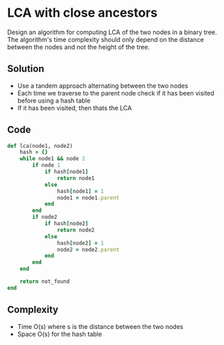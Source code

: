 # LCA with close ancestors
Design an algorithm for computing LCA of the two nodes in a binary tree. The algorithm's time
complexity should only depend on the distance between the nodes and not the height of the tree.

## Solution
- Use a tandem approach alternating between the two nodes
- Each time we traverse to the parent node check if it has been visited before using a hash table
- If it has been visited, then thats the LCA

## Code
```ruby
def lca(node1, node2)
    hash = {}
    while node1 && node 2
        if node 1
            if hash[node1]
                return node1
            else
                hash[node1] = 1
                node1 = node1.parent
            end
        end
        if node2
            if hash[node2]
                return node2
            else
                hash[node2] = 1
                node2 = node2.parent
            end
        end
    end

    return not_found
end
```

## Complexity
- Time O(s) where s is the distance between the two nodes
- Space O(s) for the hash table
